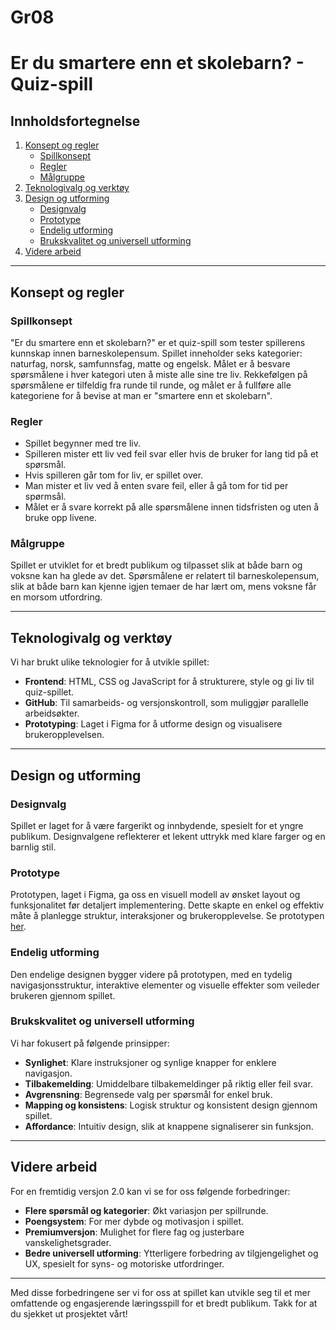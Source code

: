 # Gr08
# Er du smartere enn et skolebarn? - Quiz-spill

## Innholdsfortegnelse
1. [Konsept og regler](#konsept-og-regler)
   - [Spillkonsept](#spillkonsept)
   - [Regler](#regler)
   - [Målgruppe](#målgruppe)
2. [Teknologivalg og verktøy](#teknologivalg-og-verktøy)
3. [Design og utforming](#design-og-utforming)
   - [Designvalg](#designvalg)
   - [Prototype](#prototype)
   - [Endelig utforming](#endelig-utforming)
   - [Brukskvalitet og universell utforming](#brukskvalitet-og-universell-utforming)
4. [Videre arbeid](#videre-arbeid)

---

## Konsept og regler

### Spillkonsept
"Er du smartere enn et skolebarn?" er et quiz-spill som tester spillerens kunnskap innen barneskolepensum. Spillet inneholder seks kategorier: naturfag, norsk, samfunnsfag, matte og engelsk. Målet er å besvare spørsmålene i hver kategori uten å miste alle sine tre liv. Rekkefølgen på spørsmålene er tilfeldig fra runde til runde, og målet er å fullføre alle kategoriene for å bevise at man er "smartere enn et skolebarn".

### Regler
- Spillet begynner med tre liv.
- Spilleren mister ett liv ved feil svar eller hvis de bruker for lang tid på et spørsmål.
- Hvis spilleren går tom for liv,  er spillet over.
- Man mister et liv ved å enten svare feil, eller å gå tom for tid per spørmsål.
- Målet er å svare korrekt på alle spørsmålene innen tidsfristen og uten å bruke opp livene.

### Målgruppe
Spillet er utviklet for et bredt publikum og tilpasset slik at både barn og voksne kan ha glede av det. Spørsmålene er relatert til barneskolepensum, slik at både barn kan kjenne igjen temaer de har lært om, mens voksne får en morsom utfordring.

---

## Teknologivalg og verktøy

Vi har brukt ulike teknologier for å utvikle spillet:
- **Frontend**: HTML, CSS og JavaScript for å strukturere, style og gi liv til quiz-spillet.
- **GitHub**: Til samarbeids- og versjonskontroll, som muliggjør parallelle arbeidsøkter.
- **Prototyping**: Laget i Figma for å utforme design og visualisere brukeropplevelsen.

---

## Design og utforming

### Designvalg
Spillet er laget for å være fargerikt og innbydende, spesielt for et yngre publikum. Designvalgene reflekterer et lekent uttrykk med klare farger og en barnlig stil.

### Prototype
Prototypen, laget i Figma, ga oss en visuell modell av ønsket layout og funksjonalitet før detaljert implementering. Dette skapte en enkel og effektiv måte å planlegge struktur, interaksjoner og brukeropplevelse. Se prototypen [her](https://www.figma.com/design/0dVUB94YPltWGtHMYekyv1/Webteknologi-og-Teamarbeid?node-id=1-2301&t=OeOu6R9VqT3DzEeE-1).

### Endelig utforming
Den endelige designen bygger videre på prototypen, med en tydelig navigasjonsstruktur, interaktive elementer og visuelle effekter som veileder brukeren gjennom spillet.

### Brukskvalitet og universell utforming
Vi har fokusert på følgende prinsipper:
- **Synlighet**: Klare instruksjoner og synlige knapper for enklere navigasjon.
- **Tilbakemelding**: Umiddelbare tilbakemeldinger på riktig eller feil svar.
- **Avgrensning**: Begrensede valg per spørsmål for enkel bruk.
- **Mapping og konsistens**: Logisk struktur og konsistent design gjennom spillet.
- **Affordance**: Intuitiv design, slik at knappene signaliserer sin funksjon.

---

## Videre arbeid

For en fremtidig versjon 2.0 kan vi se for oss følgende forbedringer:
- **Flere spørsmål og kategorier**: Økt variasjon per spillrunde.
- **Poengsystem**: For mer dybde og motivasjon i spillet.
- **Premiumversjon**: Mulighet for flere fag og justerbare vanskelighetsgrader.
- **Bedre universell utforming**: Ytterligere forbedring av tilgjengelighet og UX, spesielt for syns- og motoriske utfordringer.

---

Med disse forbedringene ser vi for oss at spillet kan utvikle seg til et mer omfattende og engasjerende læringsspill for et bredt publikum. Takk for at du sjekket ut prosjektet vårt!
